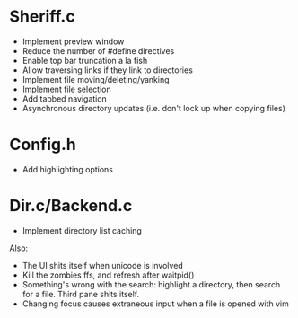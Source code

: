 # Sheriff.c
* Implement preview window
* Reduce the number of #define directives
* Enable top bar truncation a la fish
* Allow traversing links if they link to directories
* Implement file moving/deleting/yanking
* Implement file selection
* Add tabbed navigation
* Asynchronous directory updates (i.e. don't lock up when copying files)

# Config.h
* Add highlighting options

# Dir.c/Backend.c
* Implement directory list caching

Also:
* The UI shits itself when unicode is involved
* Kill the zombies ffs, and refresh after waitpid()
* Something's wrong with the search: highlight a directory, then search for a
  file. Third pane shits itself.
* Changing focus causes extraneous input when a file is opened with vim
